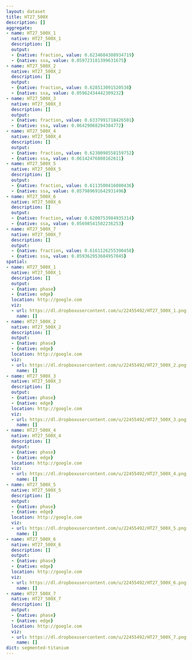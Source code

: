 ```yaml
---
layout: dataset
title: HT27_500X
description: []
aggregate:
- name: HT27_500X_1
  native: HT27_500X_1
  description: []
  output:
  - {native: fraction, value: 0.6234604308934719}
  - {native: ssa, value: 0.059723181399631675}
- name: HT27_500X_2
  native: HT27_500X_2
  description: []
  output:
  - {native: fraction, value: 0.628513091520538}
  - {native: ssa, value: 0.05962434442309232}
- name: HT27_500X_3
  native: HT27_500X_3
  description: []
  output:
  - {native: fraction, value: 0.6337991718426501}
  - {native: ssa, value: 0.06429068294384772}
- name: HT27_500X_4
  native: HT27_500X_4
  description: []
  output:
  - {native: fraction, value: 0.6230098558159752}
  - {native: ssa, value: 0.06142476808162611}
- name: HT27_500X_5
  native: HT27_500X_5
  description: []
  output:
  - {native: fraction, value: 0.6113500416080436}
  - {native: ssa, value: 0.057989691642931496}
- name: HT27_500X_6
  native: HT27_500X_6
  description: []
  output:
  - {native: fraction, value: 0.6200753984935314}
  - {native: ssa, value: 0.05698541502236253}
- name: HT27_500X_7
  native: HT27_500X_7
  description: []
  output:
  - {native: fraction, value: 0.6161126255390458}
  - {native: ssa, value: 0.059362953684957045}
spatial:
- name: HT27_500X_1
  native: HT27_500X_1
  description: []
  output:
  - {native: phase}
  - {native: edge}
  location: http://google.com
  viz:
  - url: https://dl.dropboxusercontent.com/u/22455492/HT27_500X_1.png
    name: []
- name: HT27_500X_2
  native: HT27_500X_2
  description: []
  output:
  - {native: phase}
  - {native: edge}
  location: http://google.com
  viz:
  - url: https://dl.dropboxusercontent.com/u/22455492/HT27_500X_2.png
    name: []
- name: HT27_500X_3
  native: HT27_500X_3
  description: []
  output:
  - {native: phase}
  - {native: edge}
  location: http://google.com
  viz:
  - url: https://dl.dropboxusercontent.com/u/22455492/HT27_500X_3.png
    name: []
- name: HT27_500X_4
  native: HT27_500X_4
  description: []
  output:
  - {native: phase}
  - {native: edge}
  location: http://google.com
  viz:
  - url: https://dl.dropboxusercontent.com/u/22455492/HT27_500X_4.png
    name: []
- name: HT27_500X_5
  native: HT27_500X_5
  description: []
  output:
  - {native: phase}
  - {native: edge}
  location: http://google.com
  viz:
  - url: https://dl.dropboxusercontent.com/u/22455492/HT27_500X_5.png
    name: []
- name: HT27_500X_6
  native: HT27_500X_6
  description: []
  output:
  - {native: phase}
  - {native: edge}
  location: http://google.com
  viz:
  - url: https://dl.dropboxusercontent.com/u/22455492/HT27_500X_6.png
    name: []
- name: HT27_500X_7
  native: HT27_500X_7
  description: []
  output:
  - {native: phase}
  - {native: edge}
  location: http://google.com
  viz:
  - url: https://dl.dropboxusercontent.com/u/22455492/HT27_500X_7.png
    name: []
dict: segmented-titanium
---
```

